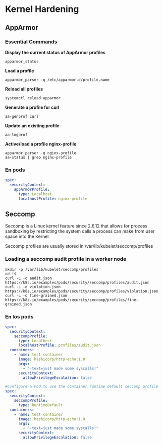 # Kernel Hardening

## AppArmor

### Essential Commands
**Display the current status of AppArmor profiles**

```apparmor_status```

**Load a profile**

```apparmor_parser -q /etc/apparmor.d/profile.name```

**Reload all profiles**

```systemctl reload apparmor```

**Generate a profile for curl**

```aa-genprof curl```

**Update an existing profile**

```aa-logprof```

**Active/load a profile nginx-profile**

```
apparmor_parser -q nginx-profile
aa-status | grep nginx-profile
```

### En pods
```yaml
spec:
  securityContext:
    appArmorProfile:
      type: Localhost
      localhostProfile: nginx-profile
```

## Seccomp
Seccomp is a Linux kernel feature since 2.6.12 that allows for process
sandboxing by restricting the system calls a process can make from user
space into the Kernel

Seccomp profiles are usually stored in /var/lib/kubelet/seccomp/profiles

### Loading a seccomp audit profile in a worker node
```
mkdir -p /var/lib/kubelet/seccomp/profiles
cd !$
curl -L -o audit.json https://k8s.io/examples/pods/security/seccomp/profiles/audit.json
curl -L -o violation.json https://k8s.io/examples/pods/security/seccomp/profiles/violation.json
curl -L -o fine-grained.json https://k8s.io/examples/pods/security/seccomp/profiles/fine-grained.json
```

### En los pods
```yaml
spec:
  securityContext:
    seccompProfile:
      type: Localhost
      localhostProfile: profiles/audit.json
  containers:
    - name: test-container
      image: hashicorp/http-echo:1.0
      args:
        - "-text=just made some syscalls!"
      securityContext:
        allowPrivilegeEscalation: false

#Configure a Pod to use the container runtime default seccomp profile
spec:
  securityContext:
    seccompProfile:
      type: RuntimeDefault
  containers:
    - name: test-container
      image: hashicorp/http-echo:1.0
      args:
        - "-text=just made some syscalls!"
      securityContext:
        allowPrivilegeEscalation: false
```